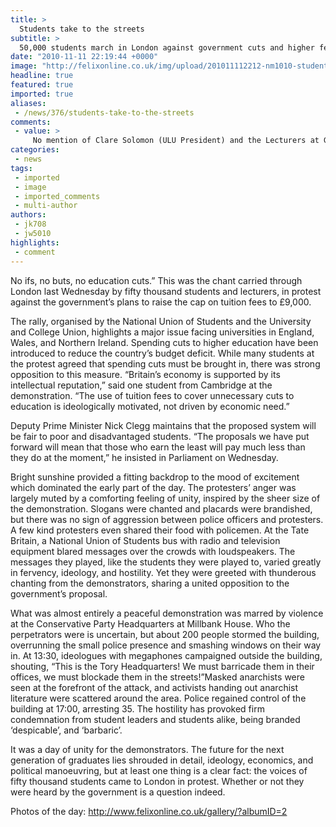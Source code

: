 ```yaml
---
title: >
  Students take to the streets
subtitle: >
  50,000 students march in London against government cuts and higher fees
date: "2010-11-11 22:19:44 +0000"
image: "http://felixonline.co.uk/img/upload/201011112212-nm1010-students.jpg"
headline: true
featured: true
imported: true
aliases:
 - /news/376/students-take-to-the-streets
comments:
 - value: >
     No mention of Clare Solomon (ULU President) and the Lecturers at Goldsmiths condoning the "direct action and occupation". There is an insane (hopefully small) minority who fully support invading a political headquarters!,@David Wool - what about subjects like "Sound Light and Live Entertainment Technology"? or other vocational courses? I've worked with people from these courses first hand and they are significantly LESS competent than those who've had a year or two of work experience or on-the-job training. Actually, the degree devalues them in their speciality because they have a falsely high expectation of their abilities. How do they benefit society?,Imperial College Union is taking the wrong approach on this (all 6 of them!) by claiming that the individual student is the sole beneficary of a university education (see Kendalls' column in Felix this week for example). In fact, society as a whole benefits from doctors, engineers, scientists, and also from subjects humanities such as geography, psychology et
categories:
 - news
tags:
 - imported
 - image
 - imported_comments
 - multi-author
authors:
 - jk708
 - jw5010
highlights:
 - comment
---
```


No ifs, no buts, no education cuts.” This was the chant carried through London last Wednesday by fifty thousand students and lecturers, in protest against the government’s plans to raise the cap on tuition fees to £9,000.

The rally, organised by the National Union of Students and the University and College Union, highlights a major issue facing universities in England, Wales, and Northern Ireland. Spending cuts to higher education have been introduced to reduce the country’s budget deficit. While many students at the protest agreed that spending cuts must be brought in, there was strong opposition to this measure. “Britain’s economy is supported by its intellectual reputation,” said one student from Cambridge at the demonstration. “The use of tuition fees to cover unnecessary cuts to education is ideologically motivated, not driven by economic need.”

Deputy Prime Minister Nick Clegg maintains that the proposed system will be fair to poor and disadvantaged students. “The proposals we have put forward will mean that those who earn the least will pay much less than they do at the moment,” he insisted in Parliament on Wednesday.

Bright sunshine provided a fitting backdrop to the mood of excitement which dominated the early part of the day. The protesters’ anger was largely muted by a comforting feeling of unity, inspired by the sheer size of the demonstration. Slogans were chanted and placards were brandished, but there was no sign of aggression between police officers and protesters. A few kind protesters even shared their food with policemen. At the Tate Britain, a National Union of Students bus with radio and television equipment blared messages over the crowds with loudspeakers. The messages they played, like the students they were played to, varied greatly in fervency, ideology, and hostility. Yet they were greeted with thunderous chanting from the demonstrators, sharing a united opposition to the government’s proposal.

What was almost entirely a peaceful demonstration was marred by violence at the Conservative Party Headquarters at Millbank House. Who the perpetrators were is uncertain, but about 200 people stormed the building, overrunning the small police presence and smashing windows on their way in. At 13:30, ideologues with megaphones campaigned outside the building, shouting, “This is the Tory Headquarters! We must barricade them in their offices, we must blockade them in the streets!”Masked anarchists were seen at the forefront of the attack, and activists handing out anarchist literature were scattered around the area. Police regained control of the building at 17:00, arresting 35. The hostility has provoked firm condemnation from student leaders and students alike, being branded ‘despicable’, and ‘barbaric’.

It was a day of unity for the demonstrators. The future for the next generation of graduates lies shrouded in detail, ideology, economics, and political manoeuvring, but at least one thing is a clear fact: the voices of fifty thousand students came to London in protest. Whether or not they were heard by the government is a question indeed.

Photos of the day: <http://www.felixonline.co.uk/gallery/?albumID=2>

